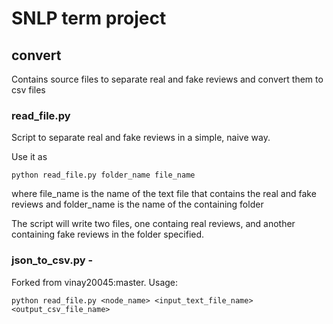 # SNLP term project


## convert
Contains source files to separate real and fake reviews and convert them to csv files

### read_file.py 
Script to separate real and fake reviews in a simple, naive way.

Use it as 
```
python read_file.py folder_name file_name
```

where file_name is the name of the text file that contains the real and fake reviews
and folder_name is the name of the containing folder

The script will write two files, one containg real reviews, and another containing fake reviews in the folder specified.

### json_to_csv.py - 
Forked from vinay20045:master.
Usage: 	
```
python read_file.py <node_name> <input_text_file_name> <output_csv_file_name>
```
